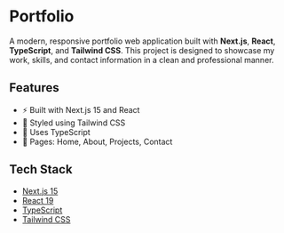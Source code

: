 # Portfolio

A modern, responsive portfolio web application built with **Next.js**, **React**, **TypeScript**, and **Tailwind CSS**. This project is designed to showcase my work, skills, and contact information in a clean and professional manner.

## Features

- ⚡ Built with Next.js 15 and React
- 🎨 Styled using Tailwind CSS
- 📝 Uses TypeScript
- 📄 Pages: Home, About, Projects, Contact

## Tech Stack
- [Next.js 15](https://nextjs.org/)
- [React 19](https://react.dev/)
- [TypeScript](https://www.typescriptlang.org/)
- [Tailwind CSS](https://tailwindcss.com/)

